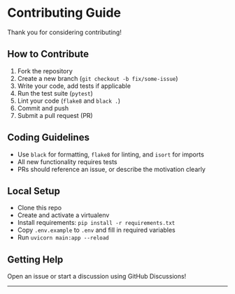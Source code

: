 # Contributing Guide

Thank you for considering contributing!

## How to Contribute

1. Fork the repository
2. Create a new branch (`git checkout -b fix/some-issue`)
3. Write your code, add tests if applicable
4. Run the test suite (`pytest`)
5. Lint your code (`flake8` and `black .`)
6. Commit and push
7. Submit a pull request (PR)

## Coding Guidelines

- Use `black` for formatting, `flake8` for linting, and `isort` for imports
- All new functionality requires tests
- PRs should reference an issue, or describe the motivation clearly

## Local Setup

- Clone this repo
- Create and activate a virtualenv
- Install requirements: `pip install -r requirements.txt`
- Copy `.env.example` to `.env` and fill in required variables
- Run `uvicorn main:app --reload`

## Getting Help

Open an issue or start a discussion using GitHub Discussions!

---

